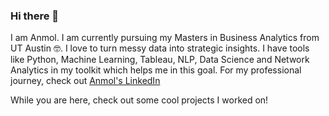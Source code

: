 ### Hi there 👋
I am Anmol. I am currently pursuing my Masters in Business Analytics from UT Austin :nerd_face:.
I love to turn messy data into strategic insights. I have tools like Python, Machine Learning, Tableau, NLP, Data Science and Network Analytics in my toolkit which helps me in this goal. 
For my professional journey, check out [Anmol's LinkedIn]( https://www.linkedin.com/in/anmol-agrawal/)

While you are here, check out some cool projects I worked on!

<!--
**Anmol1311/Anmol1311** is a ✨ _special_ ✨ repository because its `README.md` (this file) appears on your GitHub profile.

Here are some ideas to get you started:

- 🔭 I’m currently working on ...
- 🌱 I’m currently learning ...
- 👯 I’m looking to collaborate on ...
- 🤔 I’m looking for help with ...
- 💬 Ask me about ...
- 📫 How to reach me: ...
- 😄 Pronouns: ...
- ⚡ Fun fact: ...
-->
